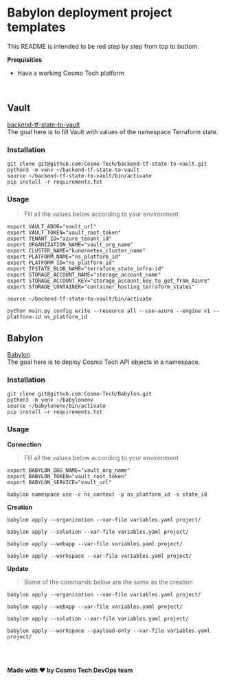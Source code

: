 # Babylon deployment project templates

This README is intended to be red step by step from top to bottom.

**Prequisities**
- Have a working Cosmo Tech platform

<br>

## Vault
[backend-tf-state-to-vault](https://github.com/Cosmo-Tech/backend-tf-state-to-vault) \
The goal here is to fill Vault with values of the namespace Terraform state.

### Installation
```
git clone git@github.com:Cosmo-Tech/backend-tf-state-to-vault.git
python3 -m venv ~/backend-tf-state-to-vault
source ~/backend-tf-state-to-vault/bin/activate
pip install -r requirements.txt
```

### Usage
> Fill all the values below according to your environment
```
export VAULT_ADDR="vault_url"
export VAULT_TOKEN="vault_root_token"
export TENANT_ID="azure_tenant_id"
export ORGANIZATION_NAME="vault_org_name"
export CLUSTER_NAME="kunernetes_cluster_name"
export PLATFORM_NAME="ns_platform_id"
export PLATFORM_ID="ns_platform_id"
export TFSTATE_BLOB_NAME="terraform_state_infra-id"
export STORAGE_ACCOUNT_NAME="storage_account_name"
export STORAGE_ACCOUNT_KEY="storage_account_key_to_get_from_Azure"
export STORAGE_CONTAINER="container_hosting_terraform_states"
```
```
source ~/backend-tf-state-to-vault/bin/activate
```
```
python main.py config write --resource all --use-azure --engine v1 --platform-id ns_platform_id
```

## Babylon
[Babylon](https://github.com/Cosmo-Tech/Babylon) \
The goal here is to deploy Cosmo Tech API objects in a namespace.

### Installation
```
git clone git@github.com:Cosmo-Tech/Babylon.git
python3 -m venv ~/babylonenv
source ~/babylonenv/bin/activate
pip install -r requirements.txt
```

### Usage
**Connection**
> Fill all the values below according to your environment
```
export BABYLON_ORG_NAME="vault_org_name"
export BABYLON_TOKEN="vault_root_token"
export BABYLON_SERVICE="vault_url"
```
```
babylon namespace use -c ns_context -p ns_platform_id -s state_id
```

**Creation**
```
babylon apply --organization --var-file variables.yaml project/
```
```
babylon apply --solution --var-file variables.yaml project/
```
```
babylon apply --webapp --var-file variables.yaml project/
```
```
babylon apply --workspace --var-file variables.yaml project/
```

**Update**
> Some of the commands below are the same as the creation
```
babylon apply --organization --var-file variables.yaml project/
```
```
babylon apply --webapp --var-file variables.yaml project/
```
```
babylon apply --solution --var-file variables.yaml project/
```
```
babylon apply --workspace --payload-only --var-file variables.yaml project/
```

<br>
<br>

**Made with :heart: by Cosmo Tech DevOps team**
 